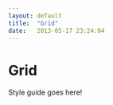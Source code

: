 ```yaml
---
layout: default
title:  "Grid"
date:   2013-05-17 23:24:04
---
```


<h1>Grid</h1>

Style guide goes here!
